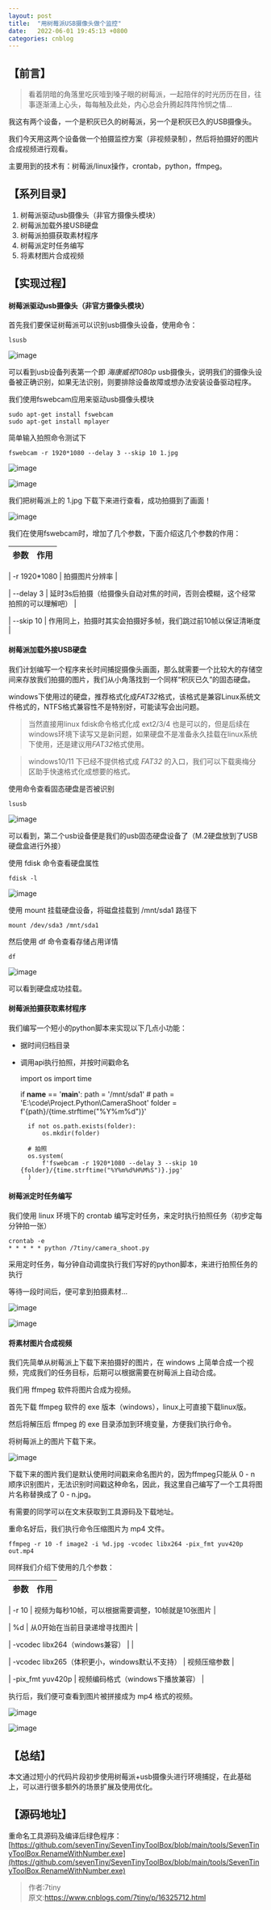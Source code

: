 ```yaml
---
layout: post
title:  "用树莓派USB摄像头做个监控"
date:   2022-06-01 19:45:13 +0800
categories: cnblog
---
```

## 【前言】

> 看着阴暗的角落里吃灰噎到嗓子眼的树莓派，一起陪伴的时光历历在目，往事逐渐涌上心头，每每触及此处，内心总会升腾起阵阵怜悯之情...

我这有两个设备，一个是积灰已久的树莓派，另一个是积灰已久的USB摄像头。
 
我们今天用这两个设备做一个拍摄监控方案（非视频录制），然后将拍摄好的图片合成视频进行观看。
 
主要用到的技术有：树莓派/linux操作，crontab，python，ffmpeg。
 
## 【系列目录】
 
1. 树莓派驱动usb摄像头（非官方摄像头模块）
2. 树莓派加载外接USB硬盘
3. 树莓派拍摄获取素材程序
4. 树莓派定时任务编写
5. 将素材图片合成视频

## 【实现过程】
 
#### 树莓派驱动usb摄像头（非官方摄像头模块）
 
首先我们要保证树莓派可以识别usb摄像头设备，使用命令：

    lsusb

![image](https://img2022.cnblogs.com/blog/998608/202205/998608-20220530224213304-1533790495.png)
 
可以看到usb设备列表第一个即 *海康威视1080p* usb摄像头，说明我们的摄像头设备被正确识别，如果无法识别，则要排除设备故障或想办法安装设备驱动程序。
 
我们使用fswebcam应用来驱动usb摄像头模块

    sudo apt-get install fswebcam
    sudo apt-get install mplayer

简单输入拍照命令测试下

    fswebcam -r 1920*1080 --delay 3 --skip 10 1.jpg

![image](https://img2022.cnblogs.com/blog/998608/202205/998608-20220530225924090-318025421.png)
 
![image](https://img2022.cnblogs.com/blog/998608/202205/998608-20220530225800276-252658896.png)
 
我们把树莓派上的 1.jpg 下载下来进行查看，成功拍摄到了画面！
 
![image](https://img2022.cnblogs.com/blog/998608/202205/998608-20220530225830814-2080387749.png)
 
我们在使用fswebcam时，增加了几个参数，下面介绍这几个参数的作用：

| 参数 | 作用 |
| --- | --- |

| -r 1920\*1080 | 拍摄图片分辨率 |

| --delay 3 | 延时3s后拍摄（给摄像头自动对焦的时间，否则会模糊，这个经常拍照的可以理解吧） |

| --skip 10 | 作用同上，拍摄时其实会拍摄好多帧，我们跳过前10帧以保证清晰度 |

#### 树莓派加载外接USB硬盘
 
我们计划编写一个程序来长时间捕捉摄像头画面，那么就需要一个比较大的存储空间来存放我们拍摄的图片，我们从小角落找到一个同样“积灰已久”的固态硬盘。
 
windows下使用过的硬盘，推荐格式化成*FAT32*格式，该格式是兼容Linux系统文件格式的，NTFS格式兼容性不是特别好，可能读写会出问题。

> 当然直接用linux fdisk命令格式化成 ext2/3/4 也是可以的，但是后续在windows环境下读写又是新问题，如果硬盘不是准备永久挂载在linux系统下使用，还是建议用*FAT32*格式使用。

> windows10/11 下已经不提供格式成 *FAT32* 的入口，我们可以下载奥梅分区助手快速格式化成想要的格式。

使用命令查看固态硬盘是否被识别

    lsusb

![image](https://img2022.cnblogs.com/blog/998608/202205/998608-20220530224213304-1533790495.png)
 
可以看到，第二个usb设备便是我们的usb固态硬盘设备了（M.2硬盘放到了USB硬盘盒进行外接）
 
使用 fdisk 命令查看硬盘属性

    fdisk -l

![image](https://img2022.cnblogs.com/blog/998608/202205/998608-20220530232034204-813517249.png)
 
使用 mount 挂载硬盘设备，将磁盘挂载到 /mnt/sda1 路径下

    mount /dev/sda3 /mnt/sda1

然后使用 df 命令查看存储占用详情

    df

![image](https://img2022.cnblogs.com/blog/998608/202205/998608-20220530232024699-1973672105.png)
 
可以看到硬盘成功挂载。
 
#### 树莓派拍摄获取素材程序
 
我们编写一个短小的python脚本来实现以下几点小功能：

- 据时间归档目录
- 调用api执行拍照，并按时间戳命名

    import os
    import time
    
    if __name__ == '__main__':
        path = '/mnt/sda1'
        # path = 'E:\code\Project.Python\CameraShoot'
        folder = f'{path}/{time.strftime("%Y%m%d")}'
    
        if not os.path.exists(folder):
            os.mkdir(folder)
    
        # 拍照
        os.system(
            f'fswebcam -r 1920*1080 --delay 3 --skip 10 {folder}/{time.strftime("%Y%m%d%H%M%S")}.jpg'
        )

#### 树莓派定时任务编写
 
我们使用 linux 环境下的 crontab 编写定时任务，来定时执行拍照任务（初步定每分钟拍一张）

    crontab -e
    * * * * * python /7tiny/camera_shoot.py

采用定时任务，每分钟自动调度执行我们写好的python脚本，来进行拍照任务的执行
 
等待一段时间后，便可拿到拍摄素材...
 
![image](https://img2022.cnblogs.com/blog/998608/202205/998608-20220530233136336-1005287979.png)
 
![image](https://img2022.cnblogs.com/blog/998608/202205/998608-20220530233142113-242081002.png)
 
#### 将素材图片合成视频
 
我们先简单从树莓派上下载下来拍摄好的图片，在 windows 上简单合成一个视频，完成我们的任务目标，后期可以根据需要在树莓派上自动合成。
 
我们用 ffmpeg 软件将图片合成为视频。
 
首先下载 ffmpeg 软件的 exe 版本（windows），linux上可直接下载linux版。
 
然后将解压后 ffmpeg 的 exe 目录添加到环境变量，方便我们执行命令。
 
将树莓派上的图片下载下来。
 
![image](https://img2022.cnblogs.com/blog/998608/202205/998608-20220530233417998-704188809.png)
 
下载下来的图片我们是默认使用时间戳来命名图片的，因为ffmpeg只能从 0 - n 顺序识别图片，无法识别时间戳这种命名，因此，我这里自己编写了一个工具将图片名称替换成了 0 - n.jpg。
 
有需要的同学可以在文末获取到工具源码及下载地址。
 
重命名好后，我们执行命令压缩图片为 mp4 文件。

    ffmpeg -r 10 -f image2 -i %d.jpg -vcodec libx264 -pix_fmt yuv420p out.mp4

同样我们介绍下使用的几个参数：

| 参数 | 作用 |
| --- | --- |

| -r 10 | 视频为每秒10帧，可以根据需要调整，10帧就是10张图片 |

| %d | 从0开始在当前目录递增寻找图片 |

| -vcodec libx264（windows兼容） |  |

| -vcodec libx265（体积更小，windows默认不支持） | 视频压缩参数 |

| -pix\_fmt yuv420p | 视频编码格式（windows下播放兼容） |

执行后，我们便可查看到图片被拼接成为 mp4 格式的视频。
 
![image](https://img2022.cnblogs.com/blog/998608/202205/998608-20220530234535515-277542830.png)
 
![image](https://img2022.cnblogs.com/blog/998608/202205/998608-20220530234544859-532992970.png)
 
## 【总结】
 
本文通过短小的代码片段初步使用树莓派+usb摄像头进行环境捕捉，在此基础上，可以进行很多额外的场景扩展及使用优化。
 
## 【源码地址】
 
重命名工具源码及编译后绿色程序：  
 [https://github.com/sevenTiny/SevenTinyToolBox/blob/main/tools/SevenTinyToolBox.RenameWithNumber.exe](https://github.com/sevenTiny/SevenTinyToolBox/blob/main/tools/SevenTinyToolBox.RenameWithNumber.exe)
> 作者:7tiny  
> 原文:https://www.cnblogs.com/7tiny/p/16325712.html  
